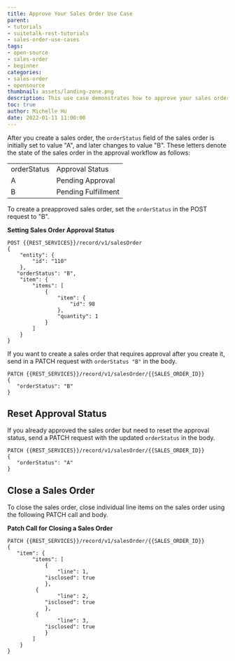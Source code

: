 ```yaml
---
title: Approve Your Sales Order Use Case
parent:
- tutorials
- suitetalk-rest-tutorials
- sales-order-use-cases
tags:
- open-source
- sales-order
- beginner
categories:
- sales-order
- opensource
thumbnail: assets/landing-zone.png
description: This use case demonstrates how to approve your sales order.
toc: true
author: Michelle Hu
date: 2022-01-11 11:00:00
---
```

After you create a sales order, the `orderStatus` field of the sales order is initially set to value "A", and later changes to value "B". These letters denote the state of the sales order in the approval workflow as follows:

<table>
  <tbody>
    <tr>
      <td> orderStatus </td>
      <td> Approval Status </td>
    </tr>
    <tr>
      <td> A </td>
      <td> Pending Approval </td>
    </tr>
    <tr>
      <td> B </td>
      <td> Pending Fulfillment </td>
    </tr>
  </tbody>
</table>

To create a preapproved sales order, set the `orderStatus` in the POST request to "B".

**Setting Sales Order Approval Status**

```
POST {{REST_SERVICES}}/record/v1/salesOrder
{
    "entity": {
        "id": "110"
    },
   "orderStatus": "B",
    "item": {
        "items": [
            {
                "item": {
                    "id": 98
                },
                "quantity": 1
            }
        ]
    }
}
```

If you want to create a sales order that requires approval after you create it, send in a PATCH request with `orderStatus "B"` in the body. 

```
PATCH {{REST_SERVICES}}/record/v1/salesOrder/{{SALES_ORDER_ID}}
{
   "orderStatus": "B"
}
```

## Reset Approval Status

If you already approved the sales order but need to reset the approval status, send a PATCH request with the updated `orderStatus` in the body.

```
PATCH {{REST_SERVICES}}/record/v1/salesOrder/{{SALES_ORDER_ID}}
{
   "orderStatus": "A"
}
```

## Close a Sales Order

To close the sales order, close individual line items on the sales order using the following PATCH call and body.

**Patch Call for Closing a Sales Order**

```
PATCH {{REST_SERVICES}}/record/v1/salesOrder/{{SALES_ORDER_ID}}
{
   "item": {
        "items": [
            {
                "line": 1,
            "isclosed": true
            },
         {
                "line": 2,
            "isclosed": true
            },
         {
                "line": 3,
            "isclosed": true
            }
        ]
    }
}
```